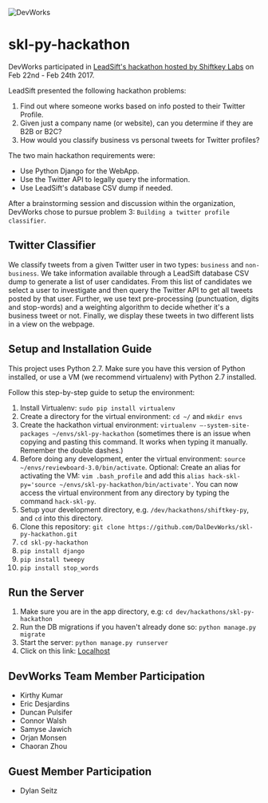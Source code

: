 ![DevWorks](https://github.com/DalDevWorks/skl-py-hackathon/blob/master/devworklogo.png)
# skl-py-hackathon
DevWorks participated in [LeadSift's hackathon hosted by Shiftkey Labs](http://shiftkeylabs.ca/calendar/shiftkey-py-hackathon/) on Feb 22nd - Feb 24th 2017. 

LeadSift presented the following hackathon problems:

1. Find out where someone works based on info posted to their Twitter Profile.
2. Given just a company name (or website), can you determine if they are B2B or B2C?
3. How would you classify business vs personal tweets for Twitter profiles?

The two main hackathon requirements were:

- Use Python Django for the WebApp.
- Use the Twitter API to legally query the information.
- Use LeadSift's database CSV dump if needed.

After a brainstorming session and discussion within the organization, DevWorks chose to pursue problem 3: `Building a twitter profile classifier`.

## Twitter Classifier
We classify tweets from a given Twitter user in two types: `business` and `non-business`. We take information available through a LeadSift database CSV dump to generate a list of user candidates. From this list of candidates we select a user to investigate and then query the Twitter API to get all tweets posted by that user. Further, we use text pre-processing (punctuation, digits and stop-words) and a weighting algorithm to decide whether it's a business tweet or not. Finally, we display these tweets in two different lists in a view on the webpage.

## Setup and Installation Guide
This project uses Python 2.7. Make sure you have this version of Python installed, or use a VM (we recommend virtualenv) with Python 2.7 installed.

Follow this step-by-step guide to setup the environment:

1. Install Virtualenv: `sudo pip install virtualenv`
2. Create a directory for the virtual environment: `cd ~/` and `mkdir envs`
3. Create the hackathon virtual environment: `virtualenv —-system-site-packages ~/envs/skl-py-hackathon` (sometimes there is an issue when copying and pasting this command. It works when typing it manually. Remember the double dashes.)
4. Before doing any development, enter the virtual environment: `source ~/envs/reviewboard-3.0/bin/activate`. Optional: Create an alias for activating the VM: `vim .bash_profile` and add this `alias hack-skl-py='source ~/envs/skl-py-hackathon/bin/activate'`. You can now access the virtual environment from any directory by typing the command `hack-skl-py`.
5. Setup your development directory, e.g. `/dev/hackathons/shiftkey-py`, and `cd` into this directory.
6. Clone this repository: `git clone https://github.com/DalDevWorks/skl-py-hackathon.git`
7. `cd skl-py-hackathon`
8. `pip install django`
9. `pip install tweepy`
10. `pip install stop_words`

## Run the Server

1. Make sure you are in the app directory, e.g: `cd dev/hackathons/skl-py-hackathon`
2. Run the DB migrations if you haven't already done so: `python manage.py migrate`
3. Start the server: `python manage.py runserver`
4. Click on this link: [Localhost](http://127.0.0.1:8000/)

## DevWorks Team Member Participation

- Kirthy Kumar
- Eric Desjardins
- Duncan Pulsifer
- Connor Walsh
- Samyse Jawich
- Orjan Monsen
- Chaoran Zhou

## Guest Member Participation
- Dylan Seitz
